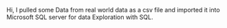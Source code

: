 Hi, I pulled some Data from real world data as a csv file and imported it into Microsoft SQL server for data Exploration with SQL.
